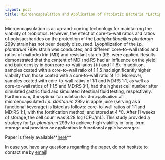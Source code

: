 ```yaml
---
layout: post
title: Microencapsulation and Application of Probiotic Bacteria *Lactiplantibacillus plantarum* 299v Strain
---
```


Microencapsulation is an up-and-coming technology for maintaining the viability of probiotics. 
However, the effect of core-to-wall ratios and ratios of polysaccharides on the protection of 
the *Lactiplantibacillus plantarum* 299v strain has not been deeply discussed. Lyophilization of the 
*Lp. plantarum* 299v strain was conducted, and different core-to-wall ratios and ratios of maltodextrin (MD) 
and resistant starch (RS) were applied. Results demonstrated that the content of MD and RS had an influence 
on the yield and bulk density in both core-to-wall ratios (1:1 and 1:1.5). In addition, samples coated with 
a core-to-wall ratio of 1:1.5 had significantly higher viability than those coated with a core-to-wall 
ratio of 1:1. Moreover, samples coated with core-to-wall ratios of 1:1 and MD:RS 1:1, as well as core-to-wall 
ratios of 1:1.5 and MD:RS 3:1, had the highest cell number after simulated gastric fluid and simulated 
intestinal fluid testing, respectively. Furthermore, the optimal formulation for the application of microencapsulated 
*Lp. plantarum* 299v in apple juice (serving as a functional beverage) is listed as follows: core-to-wall 
ratios of 1:1 and MD:RS 1:1, with the fortification method, and stored at 4 °C. After 11 weeks of storage, 
the cell count was 8.28 log (CFU/mL). This study provided a strategy for *Lp. plantarum* 299v to achieve 
high viability in long-term storage and provides an application in functional apple beverages.

Paper is freely available**[here](https://www.mdpi.com/2076-2607/11/4/947)**

In case you have any questions regarding the paper, do not hesitate to contact me by [email](mailto:gereattilaphd@gmail.com)!